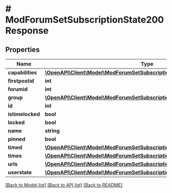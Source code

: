 # # ModForumSetSubscriptionState200Response

## Properties

Name | Type | Description | Notes
------------ | ------------- | ------------- | -------------
**capabilities** | [**\OpenAPI\Client\Model\ModForumSetSubscriptionState200ResponseCapabilities**](ModForumSetSubscriptionState200ResponseCapabilities.md) |  |
**firstpostid** | **int** | firstpostid |
**forumid** | **int** | forumid |
**group** | [**\OpenAPI\Client\Model\ModForumSetSubscriptionState200ResponseGroup**](ModForumSetSubscriptionState200ResponseGroup.md) |  | [optional]
**id** | **int** | id |
**istimelocked** | **bool** | istimelocked |
**locked** | **bool** | locked |
**name** | **string** | name |
**pinned** | **bool** | pinned |
**timed** | [**\OpenAPI\Client\Model\ModForumSetSubscriptionState200ResponseTimed**](ModForumSetSubscriptionState200ResponseTimed.md) |  |
**times** | [**\OpenAPI\Client\Model\ModForumSetSubscriptionState200ResponseTimes**](ModForumSetSubscriptionState200ResponseTimes.md) |  |
**urls** | [**\OpenAPI\Client\Model\ModForumSetSubscriptionState200ResponseUrls**](ModForumSetSubscriptionState200ResponseUrls.md) |  |
**userstate** | [**\OpenAPI\Client\Model\ModForumSetSubscriptionState200ResponseUserstate**](ModForumSetSubscriptionState200ResponseUserstate.md) |  |

[[Back to Model list]](../../README.md#models) [[Back to API list]](../../README.md#endpoints) [[Back to README]](../../README.md)
